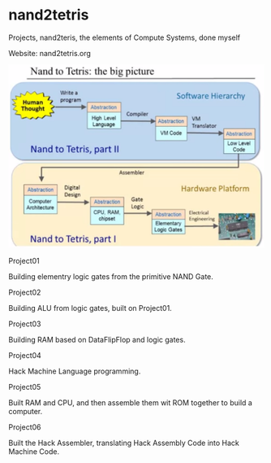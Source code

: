 # nand2tetris
Projects, nand2teris, the elements of Compute Systems, done myself

Website: nand2tetris.org

![image](img/bigpicture.png)



Project01

Building elementry logic gates from the primitive NAND Gate.


Project02

Building ALU from logic gates, built on Project01.


Project03

Building RAM based on DataFlipFlop and logic gates.


Project04

Hack Machine Language programming.

Project05

Built RAM and CPU, and then assemble them wit ROM together to build a computer.

Project06

Built the Hack Assembler, translating Hack Assembly Code into Hack Machine Code.


